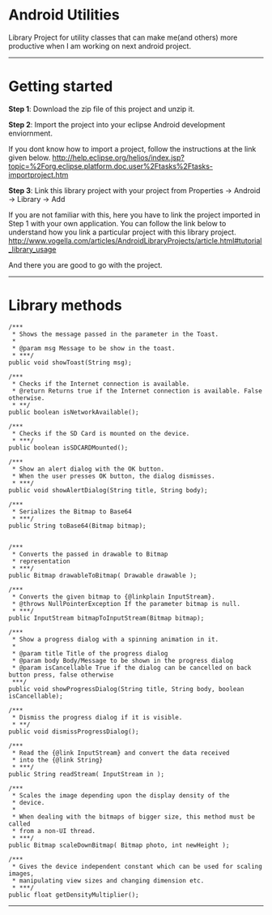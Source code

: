 Android Utilities
=============

Library Project for utility classes that can make me(and others) more productive when I am working on next android project.

----

Getting started
=============

**Step 1**: Download the zip file of this project and unzip it.

**Step 2**: Import the project into your eclipse Android development enviornment. 

If you dont know how to import a project, follow the instructions at the link given below.
http://help.eclipse.org/helios/index.jsp?topic=%2Forg.eclipse.platform.doc.user%2Ftasks%2Ftasks-importproject.htm

**Step 3**: Link this library project with your project from Properties -> Android -> Library -> Add

If you are not familiar with this, here you have to link the project imported in Step 1 with your own application.
You can follow the link below to understand how you link a particular project with this library project.
http://www.vogella.com/articles/AndroidLibraryProjects/article.html#tutorial_library_usage

And there you are good to go with the project.

----

Library methods
=============

	/***
	 * Shows the message passed in the parameter in the Toast.
	 * 
	 * @param msg Message to be show in the toast. 
	 * ***/
	public void showToast(String msg);
	
	/***
	 * Checks if the Internet connection is available.
	 * @return Returns true if the Internet connection is available. False otherwise.
	 * **/
	public boolean isNetworkAvailable();
	
	/***
	 * Checks if the SD Card is mounted on the device.
	 * ***/
	public boolean isSDCARDMounted();
	
	/***
	 * Show an alert dialog with the OK button.
	 * When the user presses OK button, the dialog dismisses.
	 * ***/
	public void showAlertDialog(String title, String body);
	
	/***
	 * Serializes the Bitmap to Base64
	 * ***/
	public String toBase64(Bitmap bitmap);
	
	
	/***
	 * Converts the passed in drawable to Bitmap
	 * representation
	 * ***/
	public Bitmap drawableToBitmap( Drawable drawable );
	
	/***
	 * Converts the given bitmap to {@linkplain InputStream}.
	 * @throws NullPointerException If the parameter bitmap is null.
	 * ***/
	public InputStream bitmapToInputStream(Bitmap bitmap);
	
	/***
	 * Show a progress dialog with a spinning animation in it.
	 * 
	 * @param title Title of the progress dialog
	 * @param body Body/Message to be shown in the progress dialog
	 * @param isCancellable True if the dialog can be cancelled on back button press, false otherwise
	 ***/
	public void showProgressDialog(String title, String body, boolean isCancellable);

	/***
	 * Dismiss the progress dialog if it is visible.
	 * **/
	public void dismissProgressDialog();
	
	/***
	 * Read the {@link InputStream} and convert the data received
	 * into the {@link String}
	 * ***/
	public String readStream( InputStream in );
	
	/***
	 * Scales the image depending upon the display density of the
	 * device.
	 * 
	 * When dealing with the bitmaps of bigger size, this method must be called
	 * from a non-UI thread.
	 * ***/
	public Bitmap scaleDownBitmap( Bitmap photo, int newHeight );
	
	/***
	 * Gives the device independent constant which can be used for scaling images,
	 * manipulating view sizes and changing dimension etc.
	 * ***/
	public float getDensityMultiplier();

----